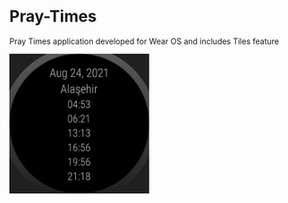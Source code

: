 # Pray-Times
Pray Times application developed for Wear OS and includes Tiles feature

<img src="/screenshots/1.png" width="250">
